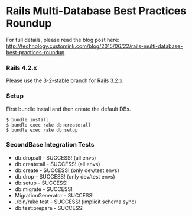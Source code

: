 
# Rails Multi-Database Best Practices Roundup

For full details, please read the blog post here: http://technology.customink.com/blog/2015/06/22/rails-multi-database-best-practices-roundup

### Rails 4.2.x

Please use the [3-2-stable](https://github.com/customink/encom_dbs/tree/3-2-stable) branch for Rails 3.2.x.

### Setup

First bundle install and then create the default DBs.

```
$ bundle install
$ bundle exec rake db:create:all
$ bundle exec rake db:setup
```

### SecondBase Integration Tests

* db:drop:all - SUCCESS! (all envs)
* db:create:all - SUCCESS! (all envs)
* db:create - SUCCESS! (only dev/test envs)
* db:drop - SUCCESS! (only dev/test envs)
* db:setup - SUCCESS!
* db:migrate - SUCCESS!
* MigrationGenerator - SUCCESS!
* ./bin/rake test - SUCCESS! (implicit schema sync)
* db:test:prepare - SUCCESS!
